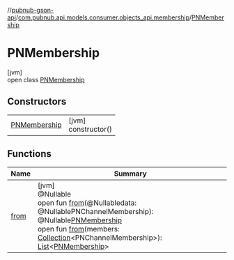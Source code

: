 //[pubnub-gson-api](../../../index.md)/[com.pubnub.api.models.consumer.objects_api.membership](../index.md)/[PNMembership](index.md)

# PNMembership

[jvm]\
open class [PNMembership](index.md)

## Constructors

| | |
|---|---|
| [PNMembership](-p-n-membership.md) | [jvm]<br>constructor() |

## Functions

| Name | Summary |
|---|---|
| [from](from.md) | [jvm]<br>@Nullable<br>open fun [from](from.md)(@Nullabledata: @NullablePNChannelMembership): @Nullable[PNMembership](index.md)<br>open fun [from](from.md)(members: [Collection](https://docs.oracle.com/javase/8/docs/api/java/util/Collection.html)&lt;PNChannelMembership&gt;): [List](https://docs.oracle.com/javase/8/docs/api/java/util/List.html)&lt;[PNMembership](index.md)&gt; |
